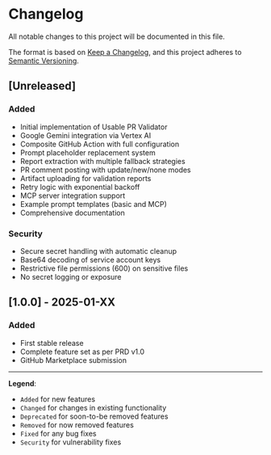 # Changelog

All notable changes to this project will be documented in this file.

The format is based on [Keep a Changelog](https://keepachangelog.com/en/1.0.0/),
and this project adheres to [Semantic Versioning](https://semver.org/spec/v2.0.0.html).

## [Unreleased]

### Added
- Initial implementation of Usable PR Validator
- Google Gemini integration via Vertex AI
- Composite GitHub Action with full configuration
- Prompt placeholder replacement system
- Report extraction with multiple fallback strategies
- PR comment posting with update/new/none modes
- Artifact uploading for validation reports
- Retry logic with exponential backoff
- MCP server integration support
- Example prompt templates (basic and MCP)
- Comprehensive documentation

### Security
- Secure secret handling with automatic cleanup
- Base64 decoding of service account keys
- Restrictive file permissions (600) on sensitive files
- No secret logging or exposure

## [1.0.0] - 2025-01-XX

### Added
- First stable release
- Complete feature set as per PRD v1.0
- GitHub Marketplace submission

---

**Legend**:
- `Added` for new features
- `Changed` for changes in existing functionality
- `Deprecated` for soon-to-be removed features
- `Removed` for now removed features
- `Fixed` for any bug fixes
- `Security` for vulnerability fixes
